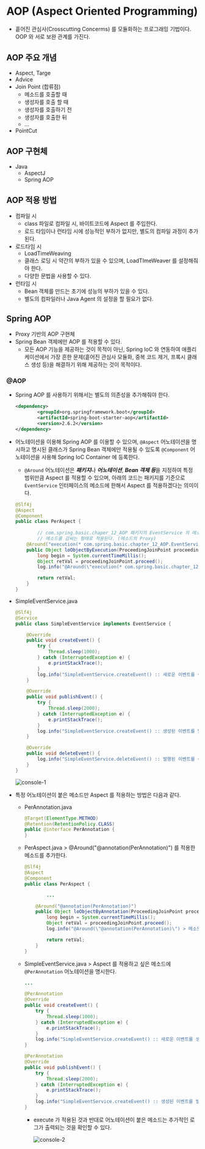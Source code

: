 # AOP (Aspect Oriented Programming)

- 흩어진 관심사(Crosscutting Concerms) 를 모듈화하는 프로그래밍 기법이다. OOP 와 서로 보완 관계를 가진다.

## AOP 주요 개념

- Aspect, Targe
- Advice
- Join Point (합류점)
    - 메소드를 호출할 때
    - 생성자를 호출 할 때
    - 생성자를 호출하기 전
    - 생성자를 호출한 뒤
    - ...
- PointCut

## AOP 구현체

- Java
    - AspectJ
    - Spring AOP

## AOP 적용 방법

- 컴파일 시
    - class 파일로 컴파일 시, 바이트코드에 Aspect 를 주입한다.
    - 로드 타임이나 런타임 시에 성능적인 부하가 없지만, 별도의 컴파일 과정이 추가된다.
- 로드타임 시
    - LoadTimeWeaving
    - 클래스 로딩 시 약간의 부하가 있을 수 있으며, LoadTImeWeaver 를 설정해줘야 한다.
    - 다양한 문법을 사용할 수 있다.
- 런타임 시
    - Bean 객체를 만드는 초기에 성능의 부하가 있을 수 있다.
    - 별도의 컴파일러나 Java Agent 의 설정을 할 필요가 없다.

## Spring AOP

- Proxy 기반의 AOP 구현체
- Spring Bean 객체에만 AOP 를 적용할 수 있다.
    - 모든 AOP 기능을 제공하는 것이 목적이 아닌, Spring IoC 와 연동하여 애플리케이션에서 가장 흔한 문제(흩어진 관심사 모듈화, 중복 코드 제거, 프록시 클래스 생성 등)을 해결하기 위해 제공하는 것이 목적이다.

### @AOP

- Spring AOP 를 사용하기 위해서는 별도의 의존성을 추가해줘야 한다.
    
    ```xml
    <dependency>
    		<groupId>org.springframework.boot</groupId>
    		<artifactId>spring-boot-starter-aop</artifactId>
    		<version>2.6.2</version>
    </dependency>
    ```
    
- 어노테이션을 이용해 Spring AOP 를 이용할 수 있으며, `@Aspect` 어노테이션을 명시하고 명시된 클래스가 Spring Bean 객체에만 적용될 수 있도록 `@Component` 어노테이션을 사용해 Spring IoC Container 에 등록한다.
    - `@Around` 어노테이션은 ***패키지***나 ***어노테이션***, ***Bean 객체 등***을 지정하여 특정 범위만큼 Aspect 를 적용할 수 있으며, 아래의 코드는 패키지를 기준으로 `EventService` 인터페이스의 메소드에 한해서 Aspect 를 적용하겠다는 의미이다.
    
    ```java
    @Slf4j
    @Aspect
    @Component
    public class PerAspect {
    		
    		// com.spring.basic.chaper_12_AOP 패키지의 EventService 의 메소드에 적용하겠다는 의미를 가진다.
    		// 메소드를 감싸는 형태로 적용된다. (메소드의 Proxy)
        @Around("execution(* com.spring.basic.chapter_12_AOP.EventService.*(..))")
        public Object loObjectByExecution(ProceedingJoinPoint proceedingJoinPoint) throws Throwable {
            long begin = System.currentTimeMillis();
            Object retVal = proceedingJoinPoint.proceed();
            log.info("@Around(\"execution(* com.spring.basic.chapter_12_AOP.EventService.*(..))\") > 메소드 수행 시 걸린 시간 :: {}ms", (System.currentTimeMillis() - begin));
    
            return retVal;
        }
    }
    ```
    
- SimpleEventService.java
    
    ```java
    @Slf4j
    @Service
    public class SimpleEventService implements EventService {
    
        @Override
        public void createEvent() {
            try {
                Thread.sleep(1000);
            } catch (InterruptedException e) {
                e.printStackTrace();
            }
            log.info("SimpleEventService.createEvent() :: 새로운 이벤트를 생성합니다.");
        }
    
        @Override
        public void publishEvent() {
            try {
                Thread.sleep(2000);
            } catch (InterruptedException e) {
                e.printStackTrace();
            }
            log.info("SimpleEventService.createEvent() :: 생성된 이벤트를 발행합니다.");
        }
    
        @Override
        public void deleteEvent() {
            log.info("SimpleEventService.deleteEvent() :: 발행된 이벤트를 삭제합니다.");
        }
    }
    ```
    
    ![console-1](https://s3.us-west-2.amazonaws.com/secure.notion-static.com/f6ff18ca-ca9f-494f-a223-49e352a08647/Untitled.png?X-Amz-Algorithm=AWS4-HMAC-SHA256&X-Amz-Content-Sha256=UNSIGNED-PAYLOAD&X-Amz-Credential=AKIAT73L2G45EIPT3X45%2F20220116%2Fus-west-2%2Fs3%2Faws4_request&X-Amz-Date=20220116T213156Z&X-Amz-Expires=86400&X-Amz-Signature=7d514028694de6b2331ed0573c86bbef4d5404d261d85ff920c5cf79bc0416a4&X-Amz-SignedHeaders=host&response-content-disposition=filename%20%3D%22Untitled.png%22&x-id=GetObject)
    
- 특정 어노테이션이 붙은 메소드만 Aspect 를 적용하는 방법은 다음과 같다.
    - PerAnnotation.java
        
        ```java
        @Target(ElementType.METHOD)
        @Retention(RetentionPolicy.CLASS)
        public @interface PerAnnotation {
        }
        ```
        
    - PerAspect.java >  @Around("@annotation(PerAnnotation)") 를 적용한 메소드를 추가한다.
        
        ```java
        @Slf4j
        @Aspect
        @Component
        public class PerAspect {
        
        		...
        
            @Around("@annotation(PerAnnotation)")
            public Object loObjectByAnnotation(ProceedingJoinPoint proceedingJoinPoint) throws Throwable {
                long begin = System.currentTimeMillis();
                Object retVal = proceedingJoinPoint.proceed();
                log.info("@Around(\"@annotation(PerAnnotation)\") > 메소드 수행 시 걸린 시간 :: {}ms", (System.currentTimeMillis() - begin));
        
                return retVal;
            }
        }
        ```
        
    - SimpleEventService.java > Aspect 를 적용하고 싶은 메소드에 `@PerAnnotation` 어노테이션을 명시한다.
        
        ```java
        ...
        
        @PerAnnotation
        @Override
        public void createEvent() {
            try {
                Thread.sleep(1000);
            } catch (InterruptedException e) {
                e.printStackTrace();
            }
            log.info("SimpleEventService.createEvent() :: 새로운 이벤트를 생성합니다.");
        }
        
        @PerAnnotation
        @Override
        public void publishEvent() {
            try {
                Thread.sleep(2000);
            } catch (InterruptedException e) {
                e.printStackTrace();
            }
            log.info("SimpleEventService.createEvent() :: 생성된 이벤트를 발행합니다.");
        }
        ```
        
        - execute 가 적용된 것과 반대로 어노테이션이 붙은 메소드는 추가적인 로그가 출력되는 것을 확인할 수 있다.
            
            ![console-2](https://s3.us-west-2.amazonaws.com/secure.notion-static.com/37497e03-9629-4f44-8d8d-d068704b0f8b/Untitled.png?X-Amz-Algorithm=AWS4-HMAC-SHA256&X-Amz-Content-Sha256=UNSIGNED-PAYLOAD&X-Amz-Credential=AKIAT73L2G45EIPT3X45%2F20220116%2Fus-west-2%2Fs3%2Faws4_request&X-Amz-Date=20220116T213235Z&X-Amz-Expires=86400&X-Amz-Signature=4170ad5e1a5a755dcda588561a4da205cf98275b4f083935fda8f72e6661edeb&X-Amz-SignedHeaders=host&response-content-disposition=filename%20%3D%22Untitled.png%22&x-id=GetObject)